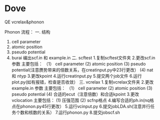 # Dove
QE vcrelax&amp;phonon

Phonon 流程：
一. 结构
1. cell parameter
2. atomic position
3. pseudo potential
4. burai 编出scf.in 和 example.in
二. scftest
1.复制scftest文件夹
2.更改scf.in 参数
  主要包括：
 （1） cell parameter
  (2)  atomic position
  (3)  pseudo potential(注意赝势带来的倍数关系，在creatinput.py中23行更改）
  (4)  nat 和 ntyp
3.更改kpoint
4.运行creatinput.py
5.提交两个job文件
6.运行plot.py(如有报错，检查是否收敛）
三. vcrelax
1.复制vcrelax文件夹
2.更改example.in 参数
  主要包括：
  （1） cell parameter
   (2) atomic position
   (3) pseudo potential
   (4) 合适的ecut（注意倍数）和合适kpoint
3.更改vclocation
  主要包括：
  (1) 压强范围
  (2) scfnp格点
4.编写合适的ph.in(nq格点在phonon.py45行更改）
5.运行vcinput.py
6.提交jobLDA.sh(注意并行任务个数和核数的关系）
7.运行phonon.py
8.提交jobscf.sh
